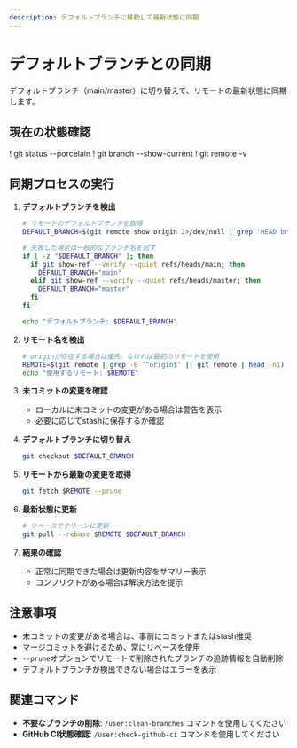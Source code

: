 ```yaml
---
description: デフォルトブランチに移動して最新状態に同期
---
```


# デフォルトブランチとの同期

デフォルトブランチ（main/master）に切り替えて、リモートの最新状態に同期します。

## 現在の状態確認
! git status --porcelain
! git branch --show-current
! git remote -v

## 同期プロセスの実行

1. **デフォルトブランチを検出**
   ```bash
   # リモートのデフォルトブランチを取得
   DEFAULT_BRANCH=$(git remote show origin 2>/dev/null | grep 'HEAD branch' | cut -d' ' -f5)

   # 失敗した場合は一般的なブランチ名を試す
   if [ -z "$DEFAULT_BRANCH" ]; then
     if git show-ref --verify --quiet refs/heads/main; then
       DEFAULT_BRANCH="main"
     elif git show-ref --verify --quiet refs/heads/master; then
       DEFAULT_BRANCH="master"
     fi
   fi

   echo "デフォルトブランチ: $DEFAULT_BRANCH"
   ```

2. **リモート名を検出**
   ```bash
   # originが存在する場合は優先、なければ最初のリモートを使用
   REMOTE=$(git remote | grep -E '^origin$' || git remote | head -n1)
   echo "使用するリモート: $REMOTE"
   ```

3. **未コミットの変更を確認**
   - ローカルに未コミットの変更がある場合は警告を表示
   - 必要に応じてstashに保存するか確認

4. **デフォルトブランチに切り替え**
   ```bash
   git checkout $DEFAULT_BRANCH
   ```

5. **リモートから最新の変更を取得**
   ```bash
   git fetch $REMOTE --prune
   ```

6. **最新状態に更新**
   ```bash
   # リベースでクリーンに更新
   git pull --rebase $REMOTE $DEFAULT_BRANCH
   ```

7. **結果の確認**
   - 正常に同期できた場合は更新内容をサマリー表示
   - コンフリクトがある場合は解決方法を提示

## 注意事項
- 未コミットの変更がある場合は、事前にコミットまたはstash推奨
- マージコミットを避けるため、常にリベースを使用
- `--prune`オプションでリモートで削除されたブランチの追跡情報を自動削除
- デフォルトブランチが検出できない場合はエラーを表示

## 関連コマンド
- **不要なブランチの削除**: `/user:clean-branches` コマンドを使用してください
- **GitHub CI状態確認**: `/user:check-github-ci` コマンドを使用してください
